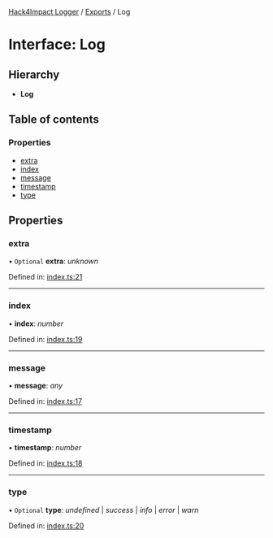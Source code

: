 [Hack4Impact Logger](https://github.com/hack4impact/logger/tree/main/docs/README.md) / [Exports](https://github.com/hack4impact/logger/tree/main/docs/modules.md) / Log

# Interface: Log

## Hierarchy

- **Log**

## Table of contents

### Properties

- [extra](https://github.com/hack4impact/logger/tree/main/docs/interfaces/log.md#extra)
- [index](https://github.com/hack4impact/logger/tree/main/docs/interfaces/log.md#index)
- [message](https://github.com/hack4impact/logger/tree/main/docs/interfaces/log.md#message)
- [timestamp](https://github.com/hack4impact/logger/tree/main/docs/interfaces/log.md#timestamp)
- [type](https://github.com/hack4impact/logger/tree/main/docs/interfaces/log.md#type)

## Properties

### extra

• `Optional` **extra**: _unknown_

Defined in: [index.ts:21](https://github.com/hack4impact/logger/blob/c1bdab4/src/index.ts#L21)

---

### index

• **index**: _number_

Defined in: [index.ts:19](https://github.com/hack4impact/logger/blob/c1bdab4/src/index.ts#L19)

---

### message

• **message**: _any_

Defined in: [index.ts:17](https://github.com/hack4impact/logger/blob/c1bdab4/src/index.ts#L17)

---

### timestamp

• **timestamp**: _number_

Defined in: [index.ts:18](https://github.com/hack4impact/logger/blob/c1bdab4/src/index.ts#L18)

---

### type

• `Optional` **type**: _undefined_ \| _success_ \| _info_ \| _error_ \| _warn_

Defined in: [index.ts:20](https://github.com/hack4impact/logger/blob/c1bdab4/src/index.ts#L20)
